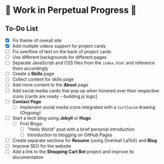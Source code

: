 # 🚧 Work in Perpetual Progress 🚧

## To-Do List

- [x] Fix theme of overall site  
- [x] Add multiple videos support for project cards  
- [ ] Fix overflow of text on the back of project cards  
- [ ] Use different backgrounds for different pages  
- [ ] Separate JavaScript and CSS files from the `index.html` and reference them accordingly  
- [ ] Create a **Skills** page
- [ ] Collect content for skills page
- [ ] Add more content to the **About** page  
- [ ] Add social media cards that pop up when hovered over their respective icons [cards are ready --building js logic]
- [ ] **Contact Page**  
  - [ ] Implement social media icons integrated with a `turtlesim` drawing *(Ongoing)*  
- [ ] Start a tech blog using **Jekyll** or **Hugo**  
  - [ ] First Blogs: 
    - [ ] "Hello World" post with a brief personal introduction  
    - [ ] Introduction to blogging on GitHub Pages  
- [ ] Create separate sections for **Resume** (using Overleaf LaTeX) and **Blog**  
- [ ] Improve SEO for the website  
- [ ] Add a link to the **Shopping Cart Bot** project and improve its documentation  
